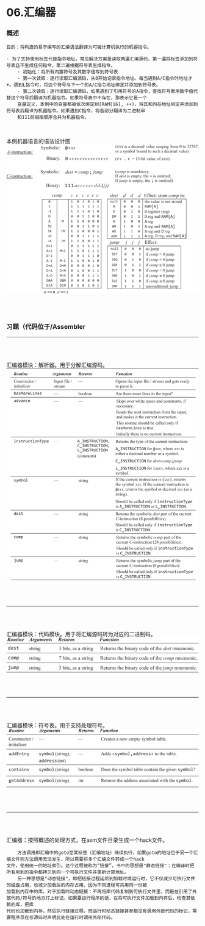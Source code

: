# 06.汇编器

### 概述
```text
目的：将构造的易于编写的汇编语法翻译为可被计算机执行的机器指令。
```
```text
· 为了支持使用标签代替指令地址，常见解决方案是读取两遍汇编源码，第一遍将标签添加到符号表且不生成任何指令，第二遍根据符号表生成指令。
    · 初始化：将所有内置符号及其数字值写到符号表
    · 第一次读取：逐行读取汇编源码，从0开始记录指令地址。每当遇到A/C指令时地址才+。遇到L指令时，将这个符号与下一个的A/C指令地址绑定并添加到符号表。
    · 第二次读取：逐行读取汇编源码，如果遇到了引用符号的A指令，查找符号表用数字值代替这个符号后翻译为机器指令。如果符号表中不存在，那表示它是一个
    变量定义，本例中的变量都被依次绑定到[RAM[16], ++)，将其和内存地址绑定并添加到符号表后翻译为机器指令。如果遇到C指令，将各部分翻译为二进制串
    和111前缀按顺序合并为机器指令。
```

<br>

本例机器语言的语法设计图
![语法设计图](img/2D6B004B-6DE6-4206-A982-BCD26FE46D9D.png)

<br>
<br>

### 习题（代码位于/Assembler
<hr>
<br>
<br>

汇编器模块：解析器。用于分解汇编源码。
![解析器模块](img/DC261802-9A8F-4B06-BC19-1BB4632ECA00.png)

<br>
<br>
<hr>
<br>
<br>

汇编器模块：代码模块。用于将汇编源码转为对应的二进制码。
![代码模块](img/FA370610-7E5D-4495-BBFD-2E24A6B786FD.png)

<br>
<br>
<hr>
<br>
<br>

汇编器模块：符号表。用于支持处理符号。
![符号表模块](img/BD55F6ED-25D6-48D9-98A2-4757747AD849.png)

<br>
<br>
<hr>
<br>
<br>

汇编器：按照概述的处理方式，在asm文件目录生成一个hack文件。

```text
    方法调用即汇编中的goto至某标签（汇编地址）继续执行，如果goto的地址位于另一个汇编文件则方法调用无法发生，所以需要将多个汇编文件转成一个hack
文件，使用统一的地址索引。这个过程被称为“链接”，书中的思想是"静态链接"：在编译时把所有用到的指令都拷贝到同一个可执行文件并重新计算地址。
    另一种思想是"动态链接"，即把链接过程延后到加载时或运行时，它不仅减少可执行文件的磁盘占用，也减少加载后的内存占用，因为不同进程可共用同一份被
加载到内存中的库。对于加载时动态链接：不再将库代码复制到可执行文件里，而是在引用了外部代码/符号的地方打上标记。如果要运行程序的话，在将可执行文件加载到内存后，检查其依赖的库，把库
代码也加载到内存，然后执行链接过程。而运行时动态链接甚至都没有调用外部代码的标记，需要程序员在写源码时声明此处在运行时调用外部代码。
```
